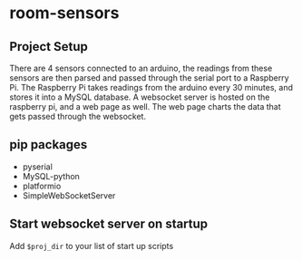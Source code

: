 # room-sensors

## Project Setup
There are 4 sensors connected to an arduino, the readings from these sensors are then parsed and passed through the serial port to a Raspberry Pi. The Raspberry Pi takes readings from the arduino every 30 minutes, and stores it into a MySQL database.
A websocket server is hosted on the raspberry pi, and a web page as well. The web page charts the data that gets passed through the websocket.

## pip packages
 - pyserial
 - MySQL-python
 - platformio
 - SimpleWebSocketServer

 ## Start websocket server on startup
 Add `$proj_dir` to your list of start up scripts